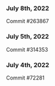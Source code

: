 ### July 8th, 2022

Commit #263867

### July 5th, 2022

Commit #314353


### July 4th, 2022

Commit #72281
